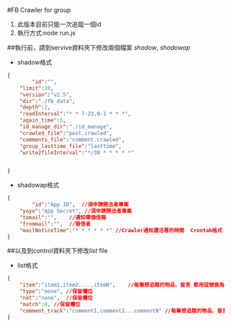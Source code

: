 #FB Crawler for group
1. 此版本目前只能一次追蹤一個id
2. 執行方式:node run.js

##執行前，請到servive資料夾下修改兩個檔案 *shadow*, *shadowap*

- shadow格式
```json
{
    	"id":"",
	"limit":20,
	"version":"v2.5",
	"dir":"./fb_data",
	"depth":2,
	"readInterval":"* * 7-23,0-1 * * *",
	"again_time":5,
	"id_manage_dir":"./id_manage",
	"crawled_file":"post.crawled",
	"comments_file":"comment.crawled",
	"group_lasttime_file":"lasttime",
	"write2fileInterval":"*/30 * * * * *"


}
```
- shadowap格式
```json
{
    	"id":"App ID",  //須申請開法者專案
	"yoyo":"App Secret", //須申請開法者專案
	"tomail":"",    //通知哪個信箱
	"frommail":"",  //發信者
	"mailNoticeTime":"* * * * * *" //Crawler通知還活著的時間  Crontab格式 秒 分 時 日 月 星期
}
```
##以及到control資料夾下修改*list* file

- list格式
```json
{
    "item":"item1,item2....,itemN",    //每筆想追蹤的物品、留言 都用逗號做為分隔
    "type":"none", //保留欄位
    "not":"none",  //保留欄位
    "match":0, //保留欄位
    "comment_track":"comment1,comment2...commentN" //每筆想追蹤的物品、留言 都用逗號做為分隔
}
```
